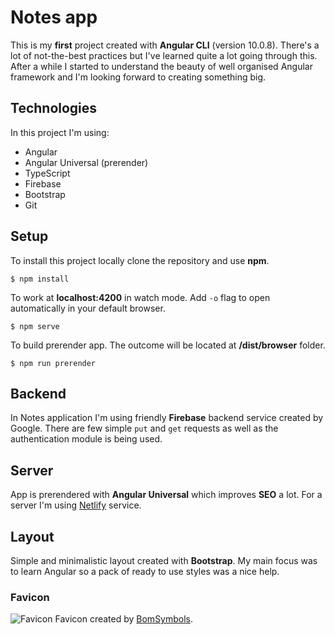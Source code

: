 # Notes app

This is my **first** project created with **Angular CLI** (version 10.0.8).
There's a lot of not-the-best practices but I've learned quite a lot going through this.
After a while I started to understand the beauty of well organised Angular framework and I'm looking forward to creating something big.

## Technologies

In this project I'm using:
- Angular
- Angular Universal (prerender)
- TypeScript
- Firebase
- Bootstrap
- Git

## Setup

To install this project locally clone the repository and use **npm**.

`$ npm install`

To work at **localhost:4200** in watch mode. Add `-o` flag to open automatically in your default browser.

`$ npm serve` 

To build prerender app. The outcome will be located at **/dist/browser** folder.

`$ npm run prerender`

## Backend

In Notes application I'm using friendly **Firebase** backend service created by Google.
There are few simple `put` and `get` requests as well as the authentication module is being used.

## Server

App is prerendered with **Angular Universal** which improves **SEO** a lot. For a server I'm using [Netlify](https://www.netlify.com/) service.

## Layout

Simple and minimalistic layout created with **Bootstrap**. My main focus was to learn Angular so a pack of ready to use styles was a nice help.

### Favicon

![Favicon](https://github.com/rawdanowiczdev/notes-app/blob/master/src/assets/favicon.png) Favicon created by [BomSymbols](https://creativemarket.com/BomSymbols).
